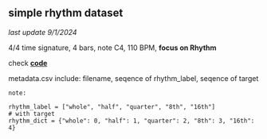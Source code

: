 ## simple rhythm dataset

*last update 9/1/2024*

4/4 time signature, 4 bars, note C4, 110 BPM, **focus on Rhythm**

check [**code**](https://github.com/Nanoth-T/Senior-Project/blob/43c33f87122e5a7316beacb278dbcfc26adfaea2/Data/midi-simple%20rhythm.py)

metadata.csv include: filename, seqence of rhythm_label, seqence of target

```
note:

rhythm_label = ["whole", "half", "quarter", "8th", "16th"]
# with target
rhythm_dict = {"whole": 0, "half": 1, "quarter": 2, "8th": 3, "16th": 4}

```
